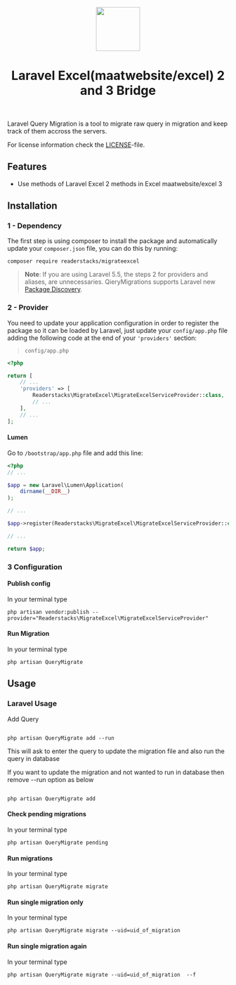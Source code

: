<p align="center">
    <a href="https://github.com/readerstacks" target="_blank">
        <img src="https://i0.wp.com/readerstacks.com/wp-content/uploads/2021/10/Screenshot_2021-10-30_at_11.21.33_AM-removebg-preview-5-1.png?w=500&ssl=1" height="100px">
    </a>
    <h1 align="center">Laravel Excel(maatwebsite/excel) 2 and 3 Bridge</h1>
    <br>
</p>

Laravel Query Migration is a tool to migrate raw query in migration and keep track of them accross the servers.

 
 
For license information check the [LICENSE](LICENSE.md)-file.

Features
--------

- Use methods of Laravel Excel 2 methods in Excel maatwebsite/excel 3 


Installation
------------

### 1 - Dependency

The first step is using composer to install the package and automatically update your `composer.json` file, you can do this by running:

```shell
composer require readerstacks/migrateexcel
```

> **Note**: If you are using Laravel 5.5, the steps 2  for providers and aliases, are unnecessaries. QieryMigrations supports Laravel new [Package Discovery](https://laravel.com/docs/5.5/packages#package-discovery).

### 2 - Provider

You need to update your application configuration in order to register the package so it can be loaded by Laravel, just update your `config/app.php` file adding the following code at the end of your `'providers'` section:

> `config/app.php`

```php
<?php

return [
    // ...
    'providers' => [
        Readerstacks\MigrateExcel\MigrateExcelServiceProvider::class,
        // ...
    ],
    // ...
];
```

#### Lumen

Go to `/bootstrap/app.php` file and add this line:

```php
<?php
// ...

$app = new Laravel\Lumen\Application(
    dirname(__DIR__)
);

// ...

$app->register(Readerstacks\MigrateExcel\MigrateExcelServiceProvider::class);

// ...

return $app;
```

 

### 3 Configuration

#### Publish config

In your terminal type

```shell
php artisan vendor:publish --provider="Readerstacks\MigrateExcel\MigrateExcelServiceProvider"
```

#### Run Migration

In your terminal type

```shell
php artisan QueryMigrate
```


  
Usage
-----

### Laravel Usage


Add Query 

```shell

php artisan QueryMigrate add --run

```

This will ask to enter the query to update the migration file and also run the query in database

If you want to update the migration and not wanted to run in database then remove --run option as below

```shell

php artisan QueryMigrate add 

```


#### Check pending migrations

In your terminal type

```shell
php artisan QueryMigrate pending
```
 
#### Run migrations

In your terminal type

```shell
php artisan QueryMigrate migrate
```
 

#### Run single migration only

In your terminal type

```shell
php artisan QueryMigrate migrate --uid=uid_of_migration 
```
 
#### Run single migration again

In your terminal type

```shell
php artisan QueryMigrate migrate --uid=uid_of_migration  --f
``` 
